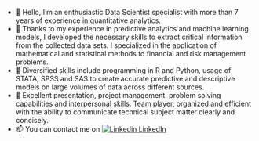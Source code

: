 - 👋 Hello, I’m an enthusiastic Data Scientist specialist with more than 7 years of experience in quantitative analytics. 
- 👀 Thanks to my experience in predictive analytics and machine learning models, I developed the necessary skills to extract critical information from the collected data sets. I specialized in the application of mathematical and statistical methods to financial and risk management problems.
- 🌱 Diversified skills include programming in R and Python, usage of STATA, SPSS and SAS to create accurate predictive and descriptive models on large volumes of data across different sources.
- 💞️ Excellent presentation, project management, problem solving capabilities and interpersonal skills. Team player, organized and efficient with the ability to communicate technical subject matter clearly and concisely.
- 📫 You can contact me on [![Linkedin](https://i.stack.imgur.com/gVE0j.png) LinkedIn](https://www.linkedin.com/in/elenakuchina/)

<!---
ekuchina/ekuchina is a ✨ special ✨ repository because its `README.md` (this file) appears on your GitHub profile.
You can click the Preview link to take a look at your changes.
--->

